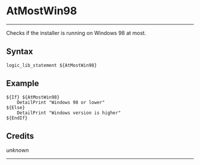 # AtMostWin98

---

Checks if the installer is running on Windows 98 at most.

## Syntax

	logic_lib_statement ${AtMostWin98}

## Example

	${If} ${AtMostWin98}
		DetailPrint "Windows 98 or lower"
	${Else}
		DetailPrint "Windows version is higher"
	${EndIf}

## Credits

*unknown*

---
